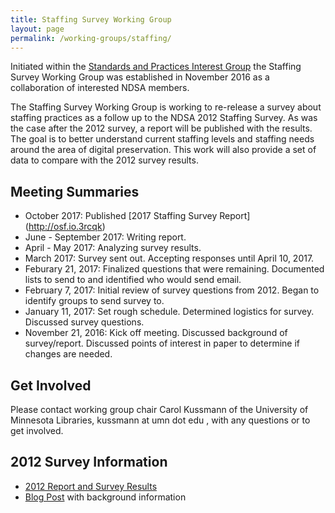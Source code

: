 ```yaml
---
title: Staffing Survey Working Group
layout: page
permalink: /working-groups/staffing/
---
```

Initiated within the [Standards and Practices Interest Group](http://ndsa.org/working-groups/standards-and-practices/) the Staffing Survey Working Group was established in November 2016 as a collaboration of interested NDSA members.  

The Staffing Survey Working Group is working to re-release a survey about staffing practices as a follow up to the NDSA 2012 Staffing Survey.  As was the case after the 2012 survey, a report will be published with the results.  The goal is to better understand current staffing levels and staffing needs around the area of digital preservation.  This work will also provide a set of data to compare with the 2012 survey results.   


## Meeting Summaries
* October 2017: Published [2017 Staffing Survey Report] (http://osf.io.3rcqk) 
* June - September 2017: Writing report.
* April - May 2017: Analyzing survey results.  
* March 2017: Survey sent out.  Accepting responses until April 10, 2017.
* Feburary 21, 2017: Finalized questions that were remaining.  Documented lists to send to and identified who would send email.  
* February 7, 2017: Initial review of survey questions from 2012.  Began to identify groups to send survey to. 
* January 11, 2017: Set rough schedule.  Determined logistics for survey.  Discussed survey questions.
* November 21, 2016: Kick off meeting.  Discussed background of survey/report.  Discussed points of interest in paper to determine if changes are needed.  

## Get Involved
Please contact working group chair Carol Kussmann of the University of Minnesota Libraries, kussmann at umn dot edu , with any questions or to get involved.  


## 2012 Survey Information
* [2012 Report and Survey Results](http://ndsa.org/documents/NDSA-Staffing-Survey-Report-Final122013.pdf)
* [Blog Post](http://blogs.loc.gov/thesignal/2013/12/just-released-staffing-for-effective-digital-preservation-an-ndsa-report/) with background information
